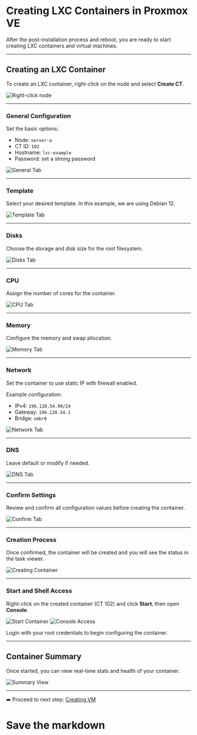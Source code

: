# Creating LXC Containers in Proxmox VE

After the post-installation process and reboot, you are ready to start creating LXC containers and virtual machines.

---

## Creating an LXC Container

To create an LXC container, right-click on the node and select **Create CT**.

![Right-click node](lxcvm-rightclicknode.png)

---

### General Configuration

Set the basic options:
- Node: `server-a`
- CT ID: `102`
- Hostname: `lxc-example`
- Password: set a strong password

![General Tab](lxcvm-createlxc.png)

---

### Template

Select your desired template. In this example, we are using Debian 12.

![Template Tab](lxcvm-templatelxc.png)

---

### Disks

Choose the storage and disk size for the root filesystem.

![Disks Tab](lxcvm-diskslxc.png)

---

### CPU

Assign the number of cores for the container.

![CPU Tab](lxcvm-cpulxc.png)

---

### Memory

Configure the memory and swap allocation.

![Memory Tab](lxcvm-memory.png)

---

### Network

Set the container to use static IP with firewall enabled.

Example configuration:
- IPv4: `196.120.54.99/24`
- Gateway: `196.120.54.1`
- Bridge: `vmbr0`

![Network Tab](lxcvm-network.png)

---

### DNS

Leave default or modify if needed.

![DNS Tab](lxcvm-dns.png)

---

### Confirm Settings

Review and confirm all configuration values before creating the container.

![Confirm Tab](lxcvm-confirmlxc.png)

---

### Creation Process

Once confirmed, the container will be created and you will see the status in the task viewer.

![Creating Container](lxcvm-creatinglxc.png)

---

### Start and Shell Access

Right-click on the created container (CT 102) and click **Start**, then open **Console**.

![Start Container](lxcvm-startlxc.png)
![Console Access](lxcvm-shelllxc.png)

Login with your root credentials to begin configuring the container.

---

## Container Summary

Once started, you can view real-time stats and health of your container.

![Summary View](lxcvm-gotoshell.png)

---

➡️ Proceed to next step: [Creating VM](vm.md)

# Save the markdown 

